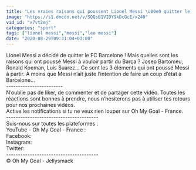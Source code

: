 ```yaml
---
title: "Les vraies raisons qui poussent Lionel Messi \u00e0 quitter le FC Barcelone Oh My Goal"
image: "https://s1.dmcdn.net/v/SQQsB1VIDY9kDcOcE/x240"
vid_id: "x7vt2mj"
categories: "sport"
tags: ["lionel messi","messi","leo messi"]
date: "2020-08-29T09:31:04+03:00"
---
```

Lionel Messi a décidé de quitter le FC Barcelone ! Mais quelles sont les raisons qui ont poussé Messi à vouloir partir du Barça ? Josep Bartomeu, Ronald Koeman, Luis Suarez… Ce sont les 3 éléments qui ont poussé Messi à partir. À moins que Messi n’ait juste l’intention de faire un coup d’état à Barcelone…   <br>------------------------  <br>N’oublie pas de liker, de commenter et de partager cette vidéo. Toutes les réactions sont bonnes à prendre, nous n’hésiterons pas à utiliser tes retours pour nos prochaines vidéos.  <br>Active les notifications si tu ne veux rien louper sur Oh My Goal - France.  <br>---------------------------------------  <br>Suis-nous sur toutes les plateformes :  <br>YouTube - Oh My Goal - France :   <br>Facebook:   <br>Instagram:   <br>Twitter:   <br>---------------------------------------  <br>© Oh My Goal - Jellysmack
